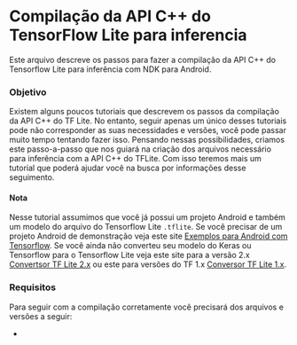 # Compilação da API C++ do TensorFlow Lite para inferencia
Este arquivo descreve os passos para fazer a compilação da API C++ do Tensorflow Lite para  inferência com NDK para Android.

### Objetivo
Existem alguns poucos tutoriais que descrevem os passos da compilação da API C++ do TF Lite. No entanto, seguir apenas um único desses tutoriais pode não corresponder as suas necessidades e versões, você pode passar muito tempo tentando fazer isso. Pensando nessas possibilidades, criamos este passo-a-passo que nos guiará na criação dos arquivos necessário para inferência com a API C++ do TFLite. Com isso teremos mais um tutorial que poderá ajudar você na busca por informações desse seguimento.

#### Nota
Nesse tutorial assumimos que você já possui um projeto Android e também um modelo do arquivo do Tensorflow Lite ```.tflite```.
Se você precisar de um projeto Android de demonstração veja este site [Exemplos para Android com Tensorflow](https://github.com/tensorflow/examples/blob/master/lite/examples/image_classification/android/README.md). Se você ainda não converteu seu modelo do Keras ou Tensorflow para o Tensorflow Lite veja este site para a versão 2.x [Convertsor TF Lite 2.x](https://www.tensorflow.org/lite/convert) ou este para versões do TF 1.x [Conversor TF Lite 1.x](https://github.com/tensorflow/tensorflow/blob/master/tensorflow/lite/g3doc/r1/convert/python_api.md).

### Requisitos
 
Para seguir com a compilação corretamente você precisará dos arquivos e versões a seguir:

* 
